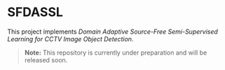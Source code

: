 # SFDASSL

This project implements _Domain Adaptive Source-Free Semi-Supervised Learning for CCTV Image Object Detection_.  
> **Note:** This repository is currently under preparation and will be released soon.
